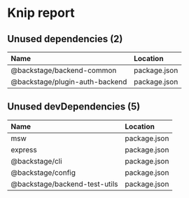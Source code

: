 # Knip report

## Unused dependencies (2)

| Name                           | Location     |
|:-------------------------------|:-------------|
| @backstage/backend-common      | package.json |
| @backstage/plugin-auth-backend | package.json |

## Unused devDependencies (5)

| Name                          | Location     |
|:------------------------------|:-------------|
| msw                           | package.json |
| express                       | package.json |
| @backstage/cli                | package.json |
| @backstage/config             | package.json |
| @backstage/backend-test-utils | package.json |

